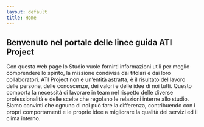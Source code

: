 ```yaml
---
layout: default
title: Home
---
```


<section>
    <h2>Benvenuto nel portale delle linee guida ATI Project</h2>
    <p>Con questa web page lo Studio vuole fornirti informazioni utili per meglio comprendere lo spirito, la missione condivisa dai titolari e dai loro collaboratori.
                ATI Project non è un’entità astratta, è il risultato del lavoro delle persone, delle conoscenze, dei valori e delle idee di noi tutti.
                Questo comporta la necessità di lavorare in team nel rispetto delle diverse professionalità e delle scelte che regolano le relazioni interne allo studio.
                Siamo convinti che ognuno di noi può fare la differenza, contribuendo con i propri comportamenti e le proprie idee a migliorare la qualità dei servizi ed il clima interno.
    </p>
</section>